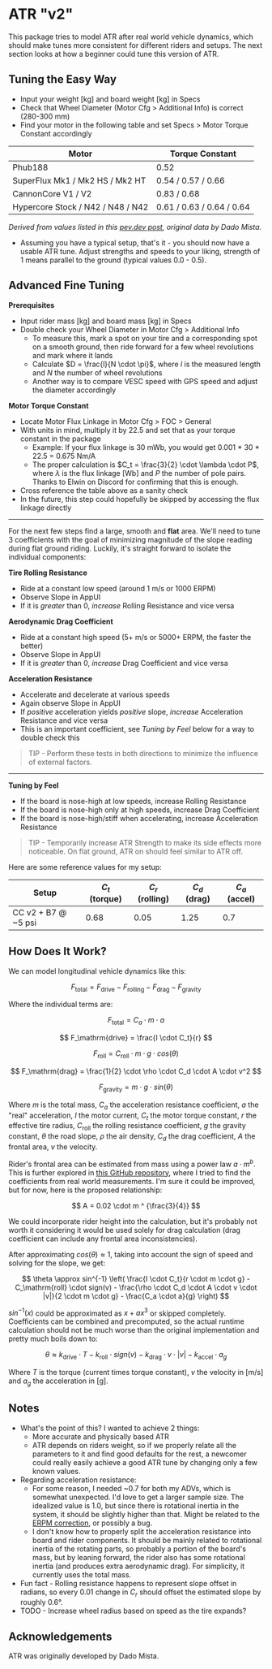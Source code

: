 # ATR "v2"

This package tries to model ATR after real world vehicle dynamics, which should make tunes more consistent for different riders and setups. The next section looks at how a beginner could tune this version of ATR.


## Tuning the Easy Way

- Input your weight [kg] and board weight [kg] in Specs
- Check that Wheel Diameter (Motor Cfg > Additional Info) is correct (280-300 mm)
- Find your motor in the following table and set Specs > Motor Torque Constant accordingly

<!-- | Motor | Torque Constant |
| ----- | --------------- |
| Phub188 | 0.52 |
| SuperFlux Mk1 | 0.54 |
| SuperFlux Mk2 (HS) | 0.57 |
| SuperFlux Mk2 (HT) | 0.66 |
| CannonCore V1 | 0.83 |
| CannonCore V2 | 0.68 |
| Hypercore | 0.61 |
| Hypercore N42 | 0.63 |
| Hypercore N48 | 0.64 |
| Hypercore N52 | 0.64 | -->

| Motor | Torque Constant |
| ----- | --------------- |
| Phub188 | 0.52 |
| SuperFlux Mk1 / Mk2 HS / Mk2 HT | 0.54 / 0.57 / 0.66 |
| CannonCore V1 / V2 | 0.83 / 0.68 |
| Hypercore Stock / N42 / N48 / N42 | 0.61 / 0.63 / 0.64 / 0.64 |

*Derived from values listed in this [pev.dev post](https://pev.dev/t/common-motor-foc-ranges-resistance-inductance-flux-linkage/1771), original data by Dado Mista.*

- Assuming you have a typical setup, that's it - you should now have a usable ATR tune. Adjust strengths and speeds to your liking, strength of 1 means parallel to the ground (typical values 0.0 - 0.5).


## Advanced Fine Tuning

**Prerequisites**
- Input rider mass [kg] and board mass [kg] in Specs
- Double check your Wheel Diameter in Motor Cfg > Additional Info
    - To measure this, mark a spot on your tire and a corresponding spot on a smooth ground, then ride forward for a few wheel revolutions and mark where it lands
    - Calculate $D = \frac{l}{N \cdot \pi}$, where $l$ is the measured length and *N* the number of wheel revolutions
    - Another way is to compare VESC speed with GPS speed and adjust the diameter accordingly

**Motor Torque Constant**
- Locate Motor Flux Linkage in Motor Cfg > FOC > General
- With units in mind, multiply it by 22.5 and set that as your torque constant in the package
    - Example: If your flux linkage is 30 mWb, you would get 0.001 * 30 * 22.5 = 0.675 Nm/A
    - The proper calculation is $C_t = \frac{3}{2} \cdot \lambda \cdot P$, where $\lambda$ is the flux linkage [Wb] and $P$ the number of pole pairs. Thanks to Elwin on Discord for confirming that this is enough.
- Cross reference the table above as a sanity check
- In the future, this step could hopefully be skipped by accessing the flux linkage directly

---

For the next few steps find a large, smooth and **flat** area. We'll need to tune 3 coefficients with the goal of minimizing magnitude of the slope reading during flat ground riding. Luckily, it's straight forward to isolate the individual components:

**Tire Rolling Resistance**
- Ride at a constant low speed (around 1 m/s or 1000 ERPM)
- Observe Slope in AppUI
- If it is *greater* than 0, *increase* Rolling Resistance and vice versa

**Aerodynamic Drag Coefficient**
- Ride at a constant high speed (5+ m/s or 5000+ ERPM, the faster the better)
- Observe Slope in AppUI
- If it is *greater* than 0, *increase* Drag Coefficient and vice versa

**Acceleration Resistance**
- Accelerate and decelerate at various speeds
- Again observe Slope in AppUI
- If *positive* acceleration yields *positive* slope, *increase* Acceleration Resistance and vice versa
- This is an important coefficient, see *Tuning by Feel* below for a way to double check this

> TIP - Perform these tests in both directions to minimize the influence of external factors.

---

**Tuning by Feel**
- If the board is nose-high at low speeds, increase Rolling Resistance
- If the board is nose-high only at high speeds, increase Drag Coefficient
- If the board is nose-high/stiff when accelerating, increase Acceleration Resistance
> TIP - Temporarily increase ATR Strength to make its side effects more noticeable. On flat ground, ATR on should feel similar to ATR off.

Here are some reference values for my setup:

| Setup  | $C_t$ (torque) | $C_r$ (rolling) | $C_d$ (drag) | $C_a$ (accel) |
| ----------- | ----------- | ----------- | ----------- | ----------- |
| CC v2 + B7 @ ~5 psi | 0.68 | 0.05 | 1.25 | 0.7 |


## How Does It Work?

We can model longitudinal vehicle dynamics like this:

$$ F_\mathrm{total} = F_\mathrm{drive} - F_\mathrm{rolling} - F_\mathrm{drag} - F_\mathrm{gravity} $$

Where the individual terms are:

$$ F_\mathrm{total} = C_a \cdot m \cdot a $$

$$ F_\mathrm{drive} = \frac{I \cdot C_t}{r} $$

$$ F_\mathrm{roll} = C_\mathrm{roll} \cdot m \cdot g \cdot cos(\theta) $$

$$ F_\mathrm{drag} = \frac{1}{2} \cdot \rho \cdot C_d \cdot A \cdot v^2 $$

$$ F_\mathrm{gravity} = m \cdot g \cdot sin(\theta) $$

Where $m$ is the total mass, $C_a$ the acceleration resistance coefficient, $a$ the "real" acceleration, $I$ the motor current, $C_t$ the motor torque constant, $r$ the effective tire radius, $C_\mathrm{roll}$ the rolling resistance coefficient, $g$ the gravity constant, $\theta$ the road slope, $\rho$ the air density, $C_d$ the drag coefficient, $A$ the frontal area, $v$ the velocity.

Rider's frontal area can be estimated from mass using a power law $a \cdot  m ^ b$. This is further explored in [this GitHub repository](https://github.com/aeraglyx/frontal_area), where I tried to find the coefficients from real world measurements. I'm sure it could be improved, but for now, here is the proposed relationship:

$$ A = 0.02 \cdot m ^ {\frac{3}{4}} $$

We could incorporate rider height into the calculation, but it's probably not worth it considering it would be used solely for drag calculation (drag coefficient can include any frontal area inconsistencies).

After approximating $cos(\theta) \approx 1$, taking into account the sign of speed and solving for the slope, we get:

$$
\theta \approx sin^{-1} \left(
\frac{I \cdot C_t}{r \cdot m \cdot g} - C_\mathrm{roll} \cdot sign(v) - \frac{\rho \cdot C_d \cdot A \cdot v \cdot |v|}{2 \cdot m \cdot g} - \frac{C_a \cdot a}{g}
\right)
$$

$sin^{-1}(x)$ could be approximated as $x + a x^3$ or skipped completely. Coefficients can be combined and precomputed, so the actual runtime calculation should not be much worse than the original implementation and pretty much boils down to:

$$
\theta \approx
k_\mathrm{drive} \cdot T - k_\mathrm{roll} \cdot sign(v) - k_\mathrm{drag} \cdot v \cdot |v| - k_\mathrm{accel} \cdot a_g
$$

<!-- $$
\theta \approx 
\begin{bmatrix} k_\mathrm{drive} & - k_\mathrm{roll} & - k_\mathrm{drag} & - k_\mathrm{accel} \end{bmatrix}
\begin{bmatrix} T \\ sign(v) \\ v \cdot |v| \\ a_g \end{bmatrix}
$$ -->

Where $T$ is the torque (current times torque constant), $v$ the velocity in [m/s] and $a_g$ the acceleration in [g].


## Notes

- What's the point of this? I wanted to achieve 2 things:
    - More accurate and physically based ATR
    - ATR depends on riders weight, so if we properly relate all the parameters to it and find good defaults for the rest, a newcomer could really easily achieve a good ATR tune by changing only a few known values.
- Regarding acceleration resistance:
    - For some reason, I needed ~0.7 for both my ADVs, which is somewhat unexpected. I'd love to get a larger sample size. The idealized value is 1.0, but since there is rotational inertia in the system, it should be slightly higher than that. Might be related to the [ERPM correction](https://pev.dev/t/subtracting-boards-angular-velocity-from-erpm-to-improve-atr/1737), or possibly a bug.
    - I don't know how to properly split the acceleration resistance into board and rider components. It should be mainly related to rotational inertia of the rotating parts, so probably a portion of the board's mass, but by leaning forward, the rider also has some rotational inertia (and produces extra aerodynamic drag). For simplicity, it currently uses the total mass.
- Fun fact - Rolling resistance happens to represent slope offset in radians, so every 0.01 change in $C_r$ should offset the estimated slope by roughly 0.6°.
- TODO - Increase wheel radius based on speed as the tire expands?


## Acknowledgements

ATR was originally developed by Dado Mista.
